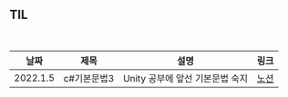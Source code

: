 ## TIL

<br/>

| 날짜 | 제목  | 설명              | 링크     |
| ---- | ----- | ----------------- | -------- |
| 2022.1.5 | c#기본문법3 | Unity 공부에 앞선 기본문법 숙지 | [노션](https://plaid-breakfast-07b.notion.site/C-3-23c7979fe1e0410db39d0c1d0ca9fc82) |
